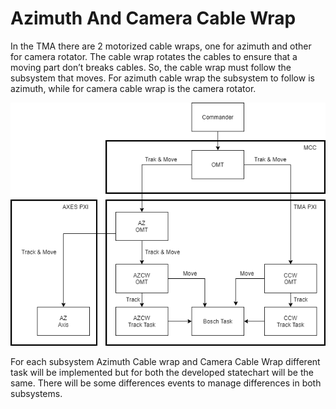 # Azimuth And Camera Cable Wrap

In the TMA there are 2 motorized cable wraps, one for azimuth and other for camera rotator.
The cable wrap rotates the cables to ensure that a moving part don’t breaks cables. So, the cable wrap must follow the subsystem that moves. For azimuth cable wrap the subsystem to follow is azimuth, while for camera cable wrap is the camera rotator.

![Simplified command travel from Commander to element for Cable wraps and azimuth axis\label{CableWrapCommandTravelling}](../Resources/figures/AzimuthAndCameraCableWrap/CW_Command.png)

For each subsystem Azimuth Cable wrap and Camera Cable Wrap different task will be implemented but for both the developed statechart will be the same. There will be some differences events to manage differences in both subsystems.